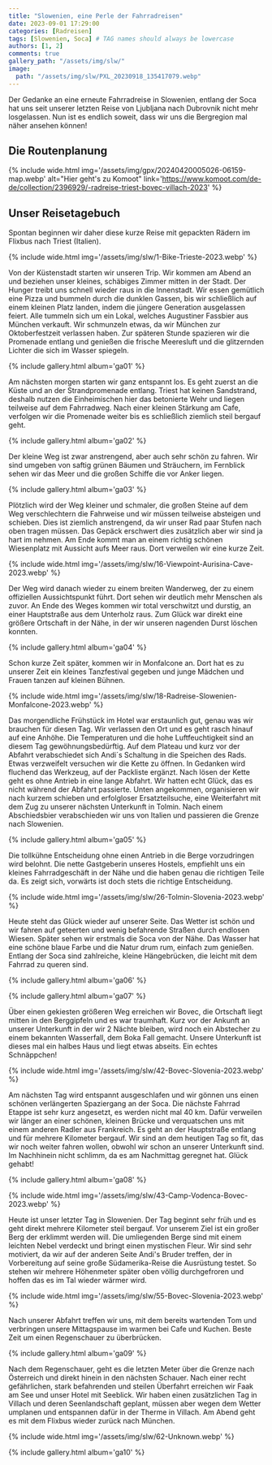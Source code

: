 ```yaml
---
title: "Slowenien, eine Perle der Fahrradreisen"
date: 2023-09-01 17:29:00
categories: [Radreisen]
tags: [Slowenien, Soca] # TAG names should always be lowercase
authors: [1, 2]
comments: true
gallery_path: "/assets/img/slw/"
image:
  path: "/assets/img/slw/PXL_20230918_135417079.webp"
---
```


Der Gedanke an eine erneute Fahrradreise in Slowenien, entlang der Soca hat uns seit unserer letzten Reise von Ljubljana nach Dubrovnik nicht mehr losgelassen. Nun ist es endlich soweit, dass wir uns die Bergregion mal näher ansehen können!

## Die Routenplanung

{% include wide.html img='/assets/img/gpx/20240420005026-06159-map.webp' alt="Hier geht's zu Komoot" link='https://www.komoot.com/de-de/collection/2396929/-radreise-triest-bovec-villach-2023' %}

## Unser Reisetagebuch

Spontan beginnen wir daher diese kurze Reise mit gepackten Rädern im Flixbus nach Triest (Italien).

{% include wide.html img='/assets/img/slw/1-Bike-Trieste-2023.webp' %}

Von der Küstenstadt starten wir unseren Trip. Wir kommen am Abend an und beziehen unser kleines, schäbiges Zimmer mitten in der Stadt. Der Hunger treibt uns schnell wieder raus in die Innenstadt. Wir essen gemütlich eine Pizza und bummeln durch die dunklen Gassen, bis wir schließlich auf einem kleinen Platz landen, indem die jüngere Generation ausgelassen feiert. Alle tummeln sich um ein Lokal, welches Augustiner Fassbier aus München verkauft. Wir schmunzeln etwas, da wir München zur Oktoberfestzeit verlassen haben. Zur späteren Stunde spazieren wir die Promenade entlang und genießen die frische Meeresluft und die glitzernden Lichter die sich im Wasser spiegeln.

{% include gallery.html album='ga01' %}

Am nächsten morgen starten wir ganz entspannt los. Es geht zuerst an die Küste und an der Strandpromenade entlang. Triest hat keinen Sandstrand, deshalb nutzen die Einheimischen hier das betonierte Wehr und liegen teilweise auf dem Fahrradweg. Nach einer kleinen Stärkung am Cafe, verfolgen wir die Promenade weiter bis es schließlich ziemlich steil bergauf geht.

{% include gallery.html album='ga02' %}

Der kleine Weg ist zwar anstrengend, aber auch sehr schön zu fahren. Wir sind umgeben von saftig grünen Bäumen und Sträuchern, im Fernblick sehen wir das Meer und die großen Schiffe die vor Anker liegen.

{% include gallery.html album='ga03' %}

Plötzlich wird der Weg kleiner und schmaler, die großen Steine auf dem Weg verschlechtern die Fahrweise und wir müssen teilweise absteigen und schieben. Dies ist ziemlich anstrengend, da wir unser Rad paar Stufen nach oben tragen müssen. Das Gepäck erschwert dies zusätzlich aber wir sind ja hart im nehmen. Am Ende kommt man an einem richtig schönen Wiesenplatz mit Aussicht aufs Meer raus. Dort verweilen wir eine kurze Zeit.

{% include wide.html img='/assets/img/slw/16-Viewpoint-Aurisina-Cave-2023.webp' %}

Der Weg wird danach wieder zu einem breiten Wanderweg, der zu einem offiziellen Aussichtspunkt führt. Dort sehen wir deutlich mehr Menschen als zuvor. An Ende des Weges kommen wir total verschwitzt und durstig, an einer Hauptstraße aus dem Unterholz raus. Zum Glück war direkt eine größere Ortschaft in der Nähe, in der wir unseren nagenden Durst löschen konnten.

{% include gallery.html album='ga04' %}

Schon kurze Zeit später, kommen wir in Monfalcone an. Dort hat es zu unserer Zeit ein kleines Tanzfestival gegeben und junge Mädchen und Frauen tanzen auf kleinen Bühnen.

{% include wide.html img='/assets/img/slw/18-Radreise-Slowenien-Monfalcone-2023.webp' %}

Das morgendliche Frühstück im Hotel war erstaunlich gut, genau was wir brauchen für diesen Tag. Wir verlassen den Ort und es geht rasch hinauf auf eine Anhöhe. Die Temperaturen und die hohe Luftfeuchtigkeit sind an diesem Tag gewöhnungsbedürftig. Auf dem Plateau und kurz vor der Abfahrt verabschiedet sich Andi´s Schaltung in die Speichen des Rads. Etwas verzweifelt versuchen wir die Kette zu öffnen. In Gedanken wird fluchend das Werkzeug, auf der Packliste ergänzt. Nach lösen der Kette geht es ohne Antrieb in eine lange Abfahrt. Wir hatten echt Glück, das es nicht während der Abfahrt passierte. Unten angekommen, organisieren wir nach kurzem schieben und erfolgloser Ersatzteilsuche, eine Weiterfahrt mit dem Zug zu unserer nächsten Unterkunft in Tolmin. Nach einem Abschiedsbier verabschieden wir uns von Italien und passieren die Grenze nach Slowenien.

{% include gallery.html album='ga05' %}

Die tollkühne Entscheidung ohne einen Antrieb in die Berge vorzudringen wird belohnt. Die nette Gastgeberin unseres Hostels, empfiehlt uns ein kleines Fahrradgeschäft in der Nähe und die haben genau die richtigen Teile da. Es zeigt sich, vorwärts ist doch stets die richtige Entscheidung.

{% include wide.html img='/assets/img/slw/26-Tolmin-Slovenia-2023.webp' %}

Heute steht das Glück wieder auf unserer Seite. Das Wetter ist schön und wir fahren auf geteerten und wenig befahrende Straßen durch endlosen Wiesen. Später sehen wir erstmals die Soca von der Nähe. Das Wasser hat eine schöne blaue Farbe und die Natur drum rum, einfach zum genießen. Entlang der Soca sind zahlreiche, kleine Hängebrücken, die leicht mit dem Fahrrad zu queren sind.

{% include gallery.html album='ga06' %}

{% include gallery.html album='ga07' %}

Über einen gekiesten größeren Weg erreichen wir Bovec, die Ortschaft liegt mitten in den Berggipfeln und es war traumhaft. Kurz vor der Ankunft an unserer Unterkunft in der wir 2 Nächte bleiben, wird noch ein Abstecher zu einem bekannten Wasserfall, dem Boka Fall gemacht. Unsere Unterkunft ist dieses mal ein halbes Haus und liegt etwas abseits. Ein echtes Schnäppchen!

{% include wide.html img='/assets/img/slw/42-Bovec-Slovenia-2023.webp' %}

Am nächsten Tag wird entspannt ausgeschlafen und wir gönnen uns einen schönen verlängerten Spaziergang an der Soca. Die nächste Fahrrad Etappe ist sehr kurz angesetzt, es werden nicht mal 40 km. Dafür verweilen wir länger an einer schönen, kleinen Brücke und verquatschen uns mit einem anderen Radler aus Frankreich. Es geht an der Hauptstraße entlang und für mehrere Kilometer bergauf. Wir sind an dem heutigen Tag so fit, das wir noch weiter fahren wollen, obwohl wir schon an unserer Unterkunft sind. Im Nachhinein nicht schlimm, da es am Nachmittag geregnet hat. Glück gehabt!

{% include gallery.html album='ga08' %}

{% include wide.html img='/assets/img/slw/43-Camp-Vodenca-Bovec-2023.webp' %}

Heute ist unser letzter Tag in Slowenien. Der Tag beginnt sehr früh und es geht direkt mehrere Kilometer steil bergauf. Vor unserem Ziel ist ein großer Berg der erklimmt werden will. Die umliegenden Berge sind mit einem leichten Nebel verdeckt und bringt einen mystischen Fleur. Wir sind sehr motiviert, da wir auf der anderen Seite Andi's Bruder treffen, der in Vorbereitung auf seine große Südamerika-Reise die Ausrüstung testet. So stehen wir mehrere Höhenmeter später oben völlig durchgefroren und hoffen das es im Tal wieder wärmer wird.

{% include wide.html img='/assets/img/slw/55-Bovec-Slovenia-2023.webp' %}

Nach unserer Abfahrt treffen wir uns, mit dem bereits wartenden Tom und verbringen unsere Mittagspause im warmen bei Cafe und Kuchen. Beste Zeit um einen Regenschauer zu überbrücken.

{% include gallery.html album='ga09' %}

Nach dem Regenschauer, geht es die letzten Meter über die Grenze nach Österreich und direkt hinein in den nächsten Schauer. Nach einer recht gefährlichen, stark befahrenden und steilen Überfahrt erreichen wir Faak am See und unser Hotel mit Seeblick. Wir haben einen zusätzlichen Tag in Villach und deren Seenlandschaft geplant, müssen aber wegen dem Wetter umplanen und entspannen dafür in der Therme in Villach. Am Abend geht es mit dem Flixbus wieder zurück nach München.

{% include wide.html img='/assets/img/slw/62-Unknown.webp' %}

{% include gallery.html album='ga10' %}

